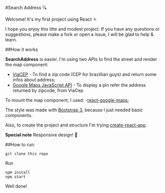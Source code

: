 #Search Address :mag:


Welcome! It's my first project using React :atom_symbol:

I hope you enjoy this litte and modest project. If you have any questions or suggestions, please make a fork or open a issue, I will be glad to help & learn.

##How it works

**SearchAddress** is easier. I'm using two APIs to find the street and render the map component:

- [ViaCEP](https://viacep.com.br/) - To find a zip code (CEP for brazillian guys) and return some infos about address;
- [Google Maps JavaScript API](https://developers.google.com/maps/documentation/javascript/) - To display a pin refer the address returned by zipcode, from ViaCep.

To mount the map component, I used:
-[react-google-maps](https://github.com/tomchentw/react-google-maps);

The style was made with [Bootstrap 3](https://getbootstrap.com), because I just needed basic components.

Also, to create the project and structure I'm trying [create-react-app](https://github.com/facebookincubator/create-react-app).

**Special note**
Responsive design! :iphone:


##How to run: 
```
git clone this repo
```

Run

```
npm install
npm start
```

Well done!
